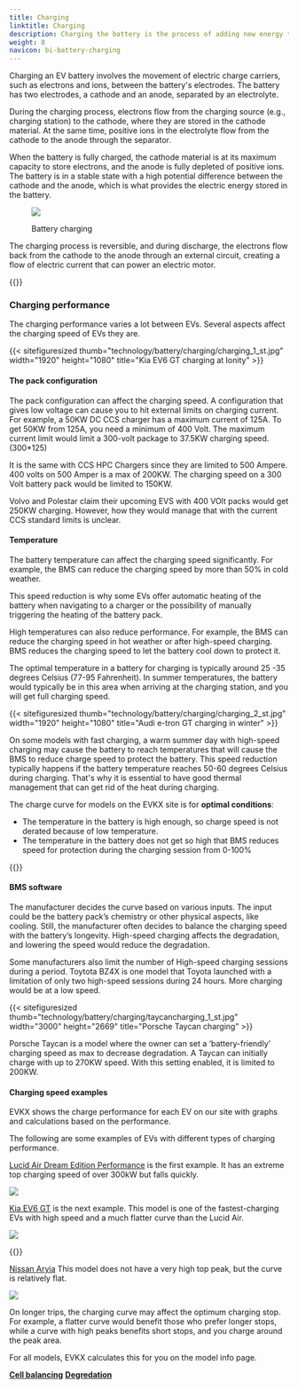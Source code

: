 ```yaml
---
title: Charging
linktitle: Charging
description: Charging the battery is the process of adding new energy to the battery.
weight: 8
navicon: bi-battery-charging
---
```

<!-- markdownlint-disable MD033 -->
Charging an EV battery involves the movement of electric charge carriers, such as electrons and ions, between the battery's electrodes. The battery has two electrodes, a cathode and an anode, separated by an electrolyte.

During the charging process, electrons flow from the charging source (e.g., charging station) to the cathode, where they are stored in the cathode material. At the same time, positive ions in the electrolyte flow from the cathode to the anode through the separator.

When the battery is fully charged, the cathode material is at its maximum capacity to store electrons, and the anode is fully depleted of positive ions. The battery is in a stable state with a high potential difference between the cathode and the anode, which is what provides the electric energy stored in the battery.

<figure>
<img src="batteryconceptcharging.drawio.svg" class="img-fluid mx-auto d-block">
<figcaption>
        <p class="lead text-center fw-semibold">
            Battery charging
        </p>
    </figcaption>
</figure>



The charging process is reversible, and during discharge, the electrons flow back from the cathode to the anode through an external circuit, creating a flow of electric current that can power an electric motor.

{{<evkxdisplayaddarticle />}}

### Charging performance

The charging performance varies a lot between EVs. Several aspects affect the charging speed of EVs they are.

{{< sitefiguresized thumb="technology/battery/charging/charging_1_st.jpg" width="1920" height="1080" title="Kia EV6 GT charging at Ionity" >}}

#### The pack configuration

The pack configuration can affect the charging speed. A configuration that gives low voltage can cause you to hit external limits on charging current. For example, a 50KW DC CCS charger has a maximum current of 125A. To get 50KW from 125A, you need a minimum of 400 Volt. The maximum current limit would limit a 300-volt package to 37.5KW charging speed. (300*125)

It is the same with CCS HPC Chargers since they are limited to 500 Ampere. 400 volts on 500 Amper is a max of 200KW. The charging speed on a 300 Volt battery pack would be limited to 150KW.

Volvo and Polestar claim their upcoming EVS with 400  VOlt packs would get 250KW charging. However, how they would manage that with the current CCS standard limits is unclear.

#### Temperature

The battery temperature can affect the charging speed significantly. For example, the BMS can reduce the charging speed by more than 50% in cold weather.

This speed reduction is why some EVs offer automatic heating of the battery when navigating to a charger or the possibility of manually triggering the heating of the battery pack.

High temperatures can also reduce performance. For example, the BMS can reduce the charging speed in hot weather or after high-speed charging. BMS reduces the charging speed to let the battery cool down to protect it.

The optimal temperature in a battery for charging is typically around 25 -35 degrees Celsius (77-95 Fahrenheit). In summer temperatures, the battery would typically be in this area when arriving at the charging station, and you will get full charging speed. 

{{< sitefiguresized thumb="technology/battery/charging/charging_2_st.jpg" width="1920" height="1080" title="Audi e-tron GT charging in winter" >}}

On some models with fast charging, a warm summer day with high-speed charging may cause the battery to reach temperatures that will cause the BMS to reduce charge speed to protect the battery. This speed reduction typically happens if the battery temperature reaches 50-60 degrees Celsius during charging. That's why it is essential to have good thermal management that can get rid of the heat during charging.

The charge curve for models on the EVKX site is for <b>optimal conditions</b>:

- The temperature in the battery is high enough, so charge speed is not derated because of low temperature.
- The temperature in the battery does not get so high that BMS reduces speed for protection during the charging session from 0-100%


{{<evkxdisplayaddarticle />}}

#### BMS software

The manufacturer decides the curve based on various inputs. The input could be the battery pack’s chemistry or other physical aspects, like cooling. Still, the manufacturer often decides to balance the charging speed with the battery’s longevity. High-speed charging affects the degradation, and lowering the speed would reduce the degradation.

Some manufacturers also limit the number of High-speed charging sessions during a period. Toytota BZ4X is one model that Toyota launched with a limitation of only two high-speed sessions during 24 hours. More charging would be at a low speed.

{{< sitefiguresized thumb="technology/battery/charging/taycancharging_1_st.jpg" width="3000" height="2669" title="Porsche Taycan charging" >}}

Porsche Taycan is a model where the owner can set a ‘battery-friendly’ charging speed as max to decrease degradation. A Taycan can initially charge with up to 270KW speed. With this setting enabled, it is limited to 200KW.

#### Charging speed examples

EVKX shows the charge performance for each EV on our site with graphs and calculations based on the performance.

The following are some examples of EVs with different types of charging performance.

[Lucid Air Dream Edition Performance](/models/lucid/air/air_dream_edition_performance/chargingcurve/) is the first example. It has an extreme top charging speed of over 300kW but falls quickly.

<img src="/models/lucid/air/air_dream_edition_performance/chargingcurve.svg" class="img-fluid">

[Kia EV6 GT](/models/kia/ev6/ev6_gt/chargingcurve7/) is the next example.  This model is one of the fastest-charging EVs with high speed and a much flatter curve than the Lucid Air.

<img src="/models/kia/ev6/ev6_gt/chargingcurve.svg" class="img-fluid">

{{<evkxdisplayaddarticle />}}

[Nissan Aryia](/models/nissan/ariya/ariya_87kwh_e-4orce/chargingcurve/) This model does not have a very high top peak, but the curve is relatively flat.

<img src="/models/nissan/ariya/ariya_87kwh_e-4orce/chargingcurve.svg" class="img-fluid">

On longer trips, the charging curve may affect the optimum charging stop. For example, a flatter curve would benefit those who prefer longer stops, while a curve with high peaks benefits short stops, and you charge around the peak area.

For all models, EVKX calculates this for you on the model info page.

<div class="mt-3 mb-3">
    <a href="../cellbalancing/" class="text-decoration-none text-black"><strong><i class="bi-arrow-left"></i>  Cell balancing</strong></a>
    <a href="../degredation/" class="text-decoration-none text-black float-end"><strong>Degredation <i class="bi-arrow-right"></i></strong></a>
</div>

